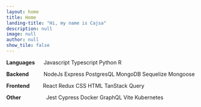 ```yaml
---
layout: home
title: Home
landing-title: "Hi, my name is Cajsa"
description: null
image: null
author: null
show_tile: false
---
```


<div>
    <p><b>Languages</b> &nbsp;&nbsp;&nbsp;&nbsp;&nbsp;<a class="button special small">Javascript</a> <a class="button special small">Typescript</a> <a class="button special small">Python</a> <a class="button special small">R</a></p>
</div>
<div>
    <p><b>Backend</b> &nbsp;&nbsp;&nbsp;&nbsp;&nbsp;&nbsp;&nbsp;&nbsp;&nbsp;<a class="button special small">NodeJs</a> <a class="button special small">Express</a> <a class="button special small">PostgresQL</a> <a class="button special small">MongoDB</a> <a class="button special small">Sequelize</a> <a class="button special small">Mongoose</a></p>
</div>
<div>
    <p><b>Frontend</b> &nbsp;&nbsp;&nbsp;&nbsp;&nbsp;&nbsp;&nbsp;&nbsp;<a class="button special small">React</a> <a class="button special small">Redux</a> <a class="button special small">CSS</a> <a class="button special small">HTML</a> <a class="button special small">TanStack Query</a></p>
</div>
<div>
    <p><b>Other</b> &nbsp;&nbsp;&nbsp;&nbsp;&nbsp;&nbsp;&nbsp;&nbsp;&nbsp;&nbsp;&nbsp;&nbsp;&nbsp;&nbsp;&nbsp; <a class="button special small">Jest</a> <a class="button special small">Cypress</a> <a class="button special small">Docker</a> <a class="button special small">GraphQL</a> <a class="button special small">Vite</a> <a class="button small">Kubernetes</a></p>
</div>
